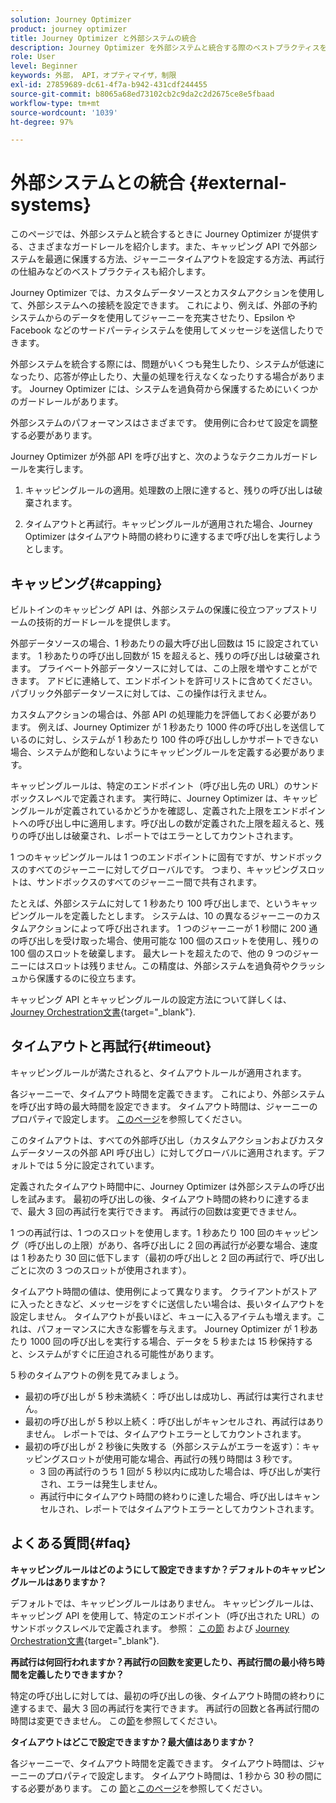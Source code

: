 ```yaml
---
solution: Journey Optimizer
product: journey optimizer
title: Journey Optimizer と外部システムの統合
description: Journey Optimizer を外部システムと統合する際のベストプラクティスを説明します
role: User
level: Beginner
keywords: 外部， API，オプティマイザ，制限
exl-id: 27859689-dc61-4f7a-b942-431cdf244455
source-git-commit: b8065a68ed73102cb2c9da2c2d2675ce8e5fbaad
workflow-type: tm+mt
source-wordcount: '1039'
ht-degree: 97%

---
```


# 外部システムとの統合 {#external-systems}

このページでは、外部システムと統合するときに Journey Optimizer が提供する、さまざまなガードレールを紹介します。また、キャッピング API で外部システムを最適に保護する方法、ジャーニータイムアウトを設定する方法、再試行の仕組みなどのベストプラクティスも紹介します。

Journey Optimizer では、カスタムデータソースとカスタムアクションを使用して、外部システムへの接続を設定できます。 これにより、例えば、外部の予約システムからのデータを使用してジャーニーを充実させたり、Epsilon や Facebook などのサードパーティシステムを使用してメッセージを送信したりできます。

外部システムを統合する際には、問題がいくつも発生したり、システムが低速になったり、応答が停止したり、大量の処理を行えなくなったりする場合があります。 Journey Optimizer には、システムを過負荷から保護するためにいくつかのガードレールがあります。

外部システムのパフォーマンスはさまざまです。 使用例に合わせて設定を調整する必要があります。

Journey Optimizer が外部 API を呼び出すと、次のようなテクニカルガードレールを実行します。

1. キャッピングルールの適用。処理数の上限に達すると、残りの呼び出しは破棄されます。

2. タイムアウトと再試行。キャッピングルールが適用された場合、Journey Optimizer はタイムアウト時間の終わりに達するまで呼び出しを実行しようとします。

## キャッピング{#capping}

ビルトインのキャッピング API は、外部システムの保護に役立つアップストリームの技術的ガードレールを提供します。

外部データソースの場合、1 秒あたりの最大呼び出し回数は 15 に設定されています。 1 秒あたりの呼び出し回数が 15 を超えると、残りの呼び出しは破棄されます。 プライベート外部データソースに対しては、この上限を増やすことができます。 アドビに連絡して、エンドポイントを許可リストに含めてください。パブリック外部データソースに対しては、この操作は行えません。

カスタムアクションの場合は、外部 API の処理能力を評価しておく必要があります。 例えば、Journey Optimizer が 1 秒あたり 1000 件の呼び出しを送信しているのに対し、システムが 1 秒あたり 100 件の呼び出ししかサポートできない場合、システムが飽和しないようにキャッピングルールを定義する必要があります。

キャッピングルールは、特定のエンドポイント（呼び出し先の URL）のサンドボックスレベルで定義されます。 実行時に、Journey Optimizer は、キャッピングルールが定義されているかどうかを確認し、定義された上限をエンドポイントへの呼び出し中に適用します。呼び出しの数が定義された上限を超えると、残りの呼び出しは破棄され、レポートではエラーとしてカウントされます。

1 つのキャッピングルールは 1 つのエンドポイントに固有ですが、サンドボックスのすべてのジャーニーに対してグローバルです。 つまり、キャッピングスロットは、サンドボックスのすべてのジャーニー間で共有されます。

たとえば、外部システムに対して 1 秒あたり 100 呼び出しまで、というキャッピングルールを定義したとします。 システムは、10 の異なるジャーニーのカスタムアクションによって呼び出されます。 1 つのジャーニーが 1 秒間に 200 通の呼び出しを受け取った場合、使用可能な 100 個のスロットを使用し、残りの 100 個のスロットを破棄します。 最大レートを超えたので、他の 9 つのジャーニーにはスロットは残りません。この精度は、外部システムを過負荷やクラッシュから保護するのに役立ちます。

キャッピング API とキャッピングルールの設定方法について詳しくは、 [Journey Orchestration文書](https://experienceleague.adobe.com/docs/journeys/using/working-with-apis/capping.html?lang=ja){target="_blank"}.

## タイムアウトと再試行{#timeout}

キャッピングルールが満たされると、タイムアウトルールが適用されます。

各ジャーニーで、タイムアウト時間を定義できます。 これにより、外部システムを呼び出す時の最大時間を設定できます。 タイムアウト時間は、ジャーニーのプロパティで設定します。 [このページ](../building-journeys/journey-gs.md#timeout_and_error)を参照してください。

このタイムアウトは、すべての外部呼び出し（カスタムアクションおよびカスタムデータソースの外部 API 呼び出し）に対してグローバルに適用されます。デフォルトでは 5 分に設定されています。

定義されたタイムアウト時間中に、Journey Optimizer は外部システムの呼び出しを試みます。 最初の呼び出しの後、タイムアウト時間の終わりに達するまで、最大 3 回の再試行を実行できます。 再試行の回数は変更できません。

1 つの再試行は、1 つのスロットを使用します。1 秒あたり 100 回のキャッピング（呼び出しの上限）があり、各呼び出しに 2 回の再試行が必要な場合、速度は 1 秒あたり 30 回に低下します（最初の呼び出しと 2 回の再試行で、呼び出しごとに次の 3 つのスロットが使用されます）。

タイムアウト時間の値は、使用例によって異なります。 クライアントがストアに入ったときなど、メッセージをすぐに送信したい場合は、長いタイムアウトを設定しません。 タイムアウトが長いほど、キューに入るアイテムも増えます。これは、パフォーマンスに大きな影響を与えます。 Journey Optimizer が 1 秒あたり 1000 回の呼び出しを実行する場合、データを 5 秒または 15 秒保持すると、システムがすぐに圧迫される可能性があります。

5 秒のタイムアウトの例を見てみましょう。

* 最初の呼び出しが 5 秒未満続く：呼び出しは成功し、再試行は実行されません。
* 最初の呼び出しが 5 秒以上続く：呼び出しがキャンセルされ、再試行はありません。 レポートでは、タイムアウトエラーとしてカウントされます。
* 最初の呼び出しが 2 秒後に失敗する（外部システムがエラーを返す）：キャッピングスロットが使用可能な場合、再試行の残り時間は 3 秒です。
   * 3 回の再試行のうち 1 回が 5 秒以内に成功した場合は、呼び出しが実行され、エラーは発生しません。
   * 再試行中にタイムアウト時間の終わりに達した場合、呼び出しはキャンセルされ、レポートではタイムアウトエラーとしてカウントされます。

## よくある質問{#faq}

**キャッピングルールはどのようにして設定できますか？デフォルトのキャッピングルールはありますか？**

デフォルトでは、キャッピングルールはありません。 キャッピングルールは、キャッピング API を使用して、特定のエンドポイント（呼び出された URL）のサンドボックスレベルで定義されます。 参照： [この節](../configuration/external-systems.md#capping) および [Journey Orchestration文書](https://experienceleague.adobe.com/docs/journeys/using/working-with-apis/capping.html?lang=ja){target="_blank"}.

**再試行は何回行われますか？再試行の回数を変更したり、再試行間の最小待ち時間を定義したりできますか？**

特定の呼び出しに対しては、最初の呼び出しの後、タイムアウト時間の終わりに達するまで、最大 3 回の再試行を実行できます。 再試行の回数と各再試行間の時間は変更できません。 この[節](../configuration/external-systems.md#timeout)を参照してください。

**タイムアウトはどこで設定できますか？最大値はありますか？**

各ジャーニーで、タイムアウト時間を定義できます。 タイムアウト時間は、ジャーニーのプロパティで設定します。 タイムアウト時間は、1 秒から 30 秒の間にする必要があります。 この [節](../configuration/external-systems.md#timeout)と[このページ](../building-journeys/journey-gs.md#timeout_and_error)を参照してください。